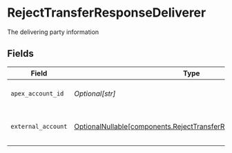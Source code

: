 # RejectTransferResponseDeliverer

The delivering party information


## Fields

| Field                                                                                                                                  | Type                                                                                                                                   | Required                                                                                                                               | Description                                                                                                                            | Example                                                                                                                                |
| -------------------------------------------------------------------------------------------------------------------------------------- | -------------------------------------------------------------------------------------------------------------------------------------- | -------------------------------------------------------------------------------------------------------------------------------------- | -------------------------------------------------------------------------------------------------------------------------------------- | -------------------------------------------------------------------------------------------------------------------------------------- |
| `apex_account_id`                                                                                                                      | *Optional[str]*                                                                                                                        | :heavy_minus_sign:                                                                                                                     | The internal apex account id                                                                                                           | 01H8FB90ZRRFWXB4XC2JPJ1D4Y                                                                                                             |
| `external_account`                                                                                                                     | [OptionalNullable[components.RejectTransferResponseExternalAccount]](../../models/components/rejecttransferresponseexternalaccount.md) | :heavy_minus_sign:                                                                                                                     | The external account information                                                                                                       |                                                                                                                                        |